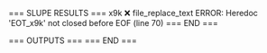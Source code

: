 === SLUPE RESULTS ===
x9k ❌ file_replace_text ERROR: Heredoc 'EOT_x9k' not closed before EOF (line 70)
=== END ===

=== OUTPUTS ===
=== END ===